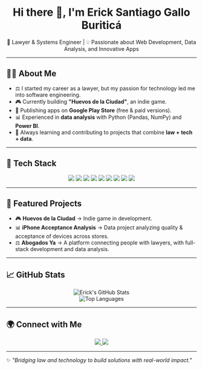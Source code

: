 <h1 align="center">Hi there 👋, I'm Erick Santiago Gallo Buriticá</h1>

<p align="center">
  🚀 Lawyer & Systems Engineer | 💡 Passionate about Web Development, Data Analysis, and Innovative Apps
</p>

---

## 🧑‍💻 About Me
- ⚖️ I started my career as a lawyer, but my passion for technology led me into software engineering.  
- 🎮 Currently building **"Huevos de la Ciudad"**, an indie game.  
- 📱 Publishing apps on **Google Play Store** (free & paid versions).  
- 📊 Experienced in **data analysis** with Python (Pandas, NumPy) and **Power BI**.  
- 🌱 Always learning and contributing to projects that combine **law + tech + data**.  

---

## 🔧 Tech Stack
<p align="center">
  <img src="https://img.shields.io/badge/Frontend-React-blue?style=for-the-badge&logo=react" />
  <img src="https://img.shields.io/badge/Frontend-Angular-DD0031?style=for-the-badge&logo=angular&logoColor=white" />
  <img src="https://img.shields.io/badge/Backend-Node.js-339933?style=for-the-badge&logo=node.js&logoColor=white" />
  <img src="https://img.shields.io/badge/Backend-NestJS-E0234E?style=for-the-badge&logo=nestjs&logoColor=white" />
  <img src="https://img.shields.io/badge/Python-3776AB?style=for-the-badge&logo=python&logoColor=white" />
  <img src="https://img.shields.io/badge/Database-PostgreSQL-336791?style=for-the-badge&logo=postgresql&logoColor=white" />
  <img src="https://img.shields.io/badge/Database-MySQL-4479A1?style=for-the-badge&logo=mysql&logoColor=white" />
  <img src="https://img.shields.io/badge/Database-MongoDB-47A248?style=for-the-badge&logo=mongodb&logoColor=white" />
  <img src="https://img.shields.io/badge/BI-Power%20BI-F2C811?style=for-the-badge&logo=power-bi&logoColor=black" />
</p>

---

## 📌 Featured Projects
- 🎮 **Huevos de la Ciudad** → Indie game in development.  
- 📊 **iPhone Acceptance Analysis** → Data project analyzing quality & acceptance of devices across stores.  
- ⚖️ **Abogados Ya** → A platform connecting people with lawyers, with full-stack development and data analysis.  

---

## 📈 GitHub Stats
<p align="center">
  <img src="https://github-readme-stats.vercel.app/api?username=YOUR_USERNAME&show_icons=true&theme=radical" alt="Erick's GitHub Stats" />
  <br/>
  <img src="https://github-readme-stats.vercel.app/api/top-langs/?username=YOUR_USERNAME&layout=compact&theme=radical" alt="Top Languages" />
</p>

---

## 🌍 Connect with Me
<p align="center">
  <a href="https://www.linkedin.com/in/erick-santiago-gallo-buritic%C3%A1-3b1b41276/" target="_blank">
    <img src="https://img.shields.io/badge/LinkedIn-blue?style=for-the-badge&logo=linkedin&logoColor=white" />
  </a>
  <a href="mailto:erick5.2@hotmail.com">
    <img src="https://img.shields.io/badge/Email-D14836?style=for-the-badge&logo=gmail&logoColor=white" />
  </a>
</p>

---
✨ *"Bridging law and technology to build solutions with real-world impact."*

